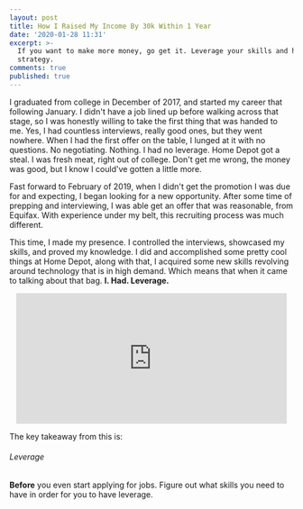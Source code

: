 ```yaml
---
layout: post
title: How I Raised My Income By 30k Within 1 Year
date: '2020-01-28 11:31'
excerpt: >-
  If you want to make more money, go get it. Leverage your skills and have a
  strategy.
comments: true
published: true
---
```

I graduated from college in December of 2017, and started my career that following January. I didn't have a job lined up before walking across that stage, so I was honestly willing to take the first thing that was handed to me. Yes, I had countless interviews, really good ones, but they went nowhere. When I had the first offer on the table, I lunged at it with no questions. No negotiating. Nothing. I had no leverage. Home Depot got a steal. I was fresh meat, right out of college. Don't get me wrong, the money was good, but I know I could've gotten a little more.

Fast forward to February of 2019, when I didn't get the promotion I was due for and expecting, I began looking for a new opportunity. After some time of prepping and interviewing, I was able get an offer that was reasonable, from Equifax. With experience under my belt, this recruiting process was much different.

This time, I made my presence. I controlled the interviews, showcased my skills, and proved my knowledge. I did and accomplished some pretty cool things at Home Depot, along with that, I acquired some new skills revolving around technology that is in high demand. Which means that when it came to talking about that bag. **I. Had. Leverage.** 

<center><iframe src="https://giphy.com/embed/7B71Ci4KE3m0" width="480" height="232" frameBorder="0" class="giphy-embed" allowFullScreen></iframe><p><a href="https://giphy.com/gifs/reaction-7B71Ci4KE3m0"></a></p></center>

The key takeaway from this is:

###### Leverage

**Before** you even start applying for jobs. Figure out what skills you need to have in order for you to have leverage.
